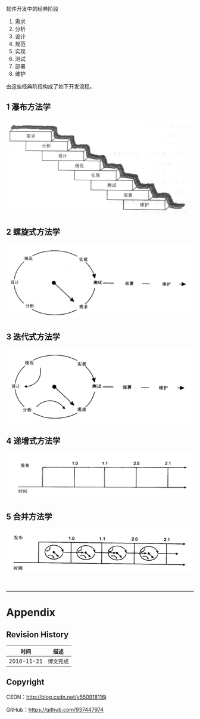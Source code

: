 软件开发中的经典阶段

1. 需求
2. 分析
3. 设计
4. 规范
5. 实现
6. 测试
7. 部署
8. 维护

由这些经典阶段构成了如下开发流程。

## 1 瀑布方法学

![](https://raw.githubusercontent.com/937447974/Blog/master/Resources/2016112101.png)

## 2 螺旋式方法学

![](https://raw.githubusercontent.com/937447974/Blog/master/Resources/2016112102.png)

## 3 迭代式方法学

![](https://raw.githubusercontent.com/937447974/Blog/master/Resources/2016112103.png)

## 4 递增式方法学

![](https://raw.githubusercontent.com/937447974/Blog/master/Resources/2016112104.png)

## 5 合并方法学

![](https://raw.githubusercontent.com/937447974/Blog/master/Resources/2016112105.png)


&#160;

----------

# Appendix

## Revision History

| 时间 | 描述 |
| ---- | ---- |
| 2016-11-21 | 博文完成 |

## Copyright

CSDN：http://blog.csdn.net/y550918116j

GitHub：https://github.com/937447974